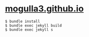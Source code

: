 # [mogulla3.github.io](https://mogulla3.github.io)

```
$ bundle install
$ bundle exec jekyll build
$ bundle exec jekyll s
```
